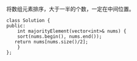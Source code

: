 将数组元素排序，大于一半的个数，一定在中间位置。

```
class Solution {
public:
    int majorityElement(vector<int>& nums) {
    sort(nums.begin(), nums.end());
   return nums[nums.size()/2];
    }
};
```

